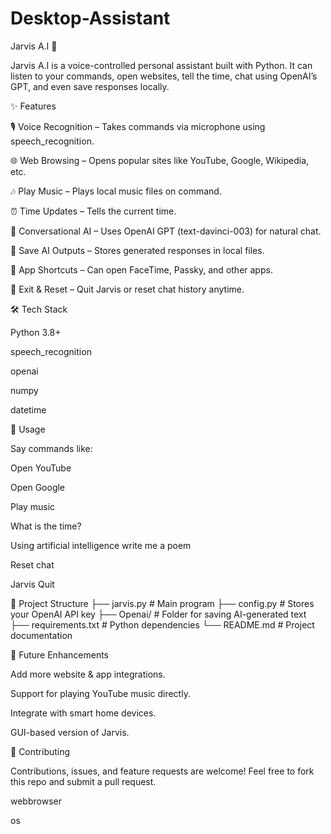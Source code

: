 # Desktop-Assistant
Jarvis A.I 🤖

Jarvis A.I is a voice-controlled personal assistant built with Python.
It can listen to your commands, open websites, tell the time, chat using OpenAI’s GPT, and even save responses locally.

✨ Features

🎙️ Voice Recognition – Takes commands via microphone using speech_recognition.

🌐 Web Browsing – Opens popular sites like YouTube, Google, Wikipedia, etc.

🎶 Play Music – Plays local music files on command.

⏰ Time Updates – Tells the current time.

💬 Conversational AI – Uses OpenAI GPT (text-davinci-003) for natural chat.

📂 Save AI Outputs – Stores generated responses in local files.

📱 App Shortcuts – Can open FaceTime, Passky, and other apps.

🛑 Exit & Reset – Quit Jarvis or reset chat history anytime.

🛠️ Tech Stack

Python 3.8+

speech_recognition

openai

numpy

datetime

🎤 Usage

Say commands like:

Open YouTube

Open Google

Play music

What is the time?

Using artificial intelligence write me a poem

Reset chat

Jarvis Quit

📂 Project Structure
├── jarvis.py          # Main program
├── config.py          # Stores your OpenAI API key
├── Openai/            # Folder for saving AI-generated text
├── requirements.txt   # Python dependencies
└── README.md          # Project documentation

🚀 Future Enhancements

Add more website & app integrations.

Support for playing YouTube music directly.

Integrate with smart home devices.

GUI-based version of Jarvis.

🤝 Contributing

Contributions, issues, and feature requests are welcome!
Feel free to fork this repo and submit a pull request.

webbrowser

os
